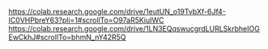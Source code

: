 https://colab.research.google.com/drive/1eutUN_o19TvbXf-6Jf4-IC0VHPbreY63?pli=1#scrollTo=O97aR5KiuIWC
https://colab.research.google.com/drive/1LN3EQqswucgrdLURLSkrbheIOGEwCkhJ#scrollTo=bhmN_nY42R5Q
